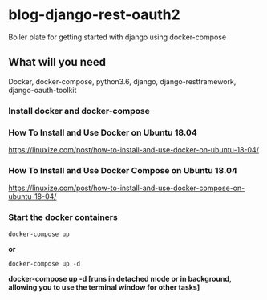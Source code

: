 # blog-django-rest-oauth2
Boiler plate for getting started with django using docker-compose

## What will you need
Docker, docker-compose, python3.6, django, django-restframework, django-oauth-toolkit

### Install docker and docker-compose
### How To Install and Use Docker on Ubuntu 18.04
https://linuxize.com/post/how-to-install-and-use-docker-on-ubuntu-18-04/
### How To Install and Use Docker Compose on Ubuntu 18.04
https://linuxize.com/post/how-to-install-and-use-docker-compose-on-ubuntu-18-04/

### Start the docker containers
```
docker-compose up
```
**or**
```
docker-compose up -d
```
**docker-compose up -d [runs in detached mode or in background, allowing you to use the terminal window for other tasks]**
